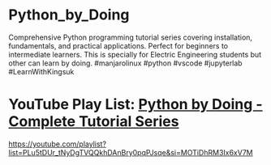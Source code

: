 # Python_by_Doing
Comprehensive Python programming tutorial series covering installation, fundamentals, and practical applications. Perfect for beginners to intermediate learners. This is specially for Electric Engineering students but other can learn by doing. #manjarolinux #python #vscode #jupyterlab #LearnWithKingsuk
# YouTube Play List: [Python by Doing - Complete Tutorial Series]([url](https://youtube.com/playlist?list=PLu5tDUr_tNyDgTVQQkhDAnBry0pqPJsqe&si=MOTiDhRM3Ix6xV7M))
https://youtube.com/playlist?list=PLu5tDUr_tNyDgTVQQkhDAnBry0pqPJsqe&si=MOTiDhRM3Ix6xV7M
